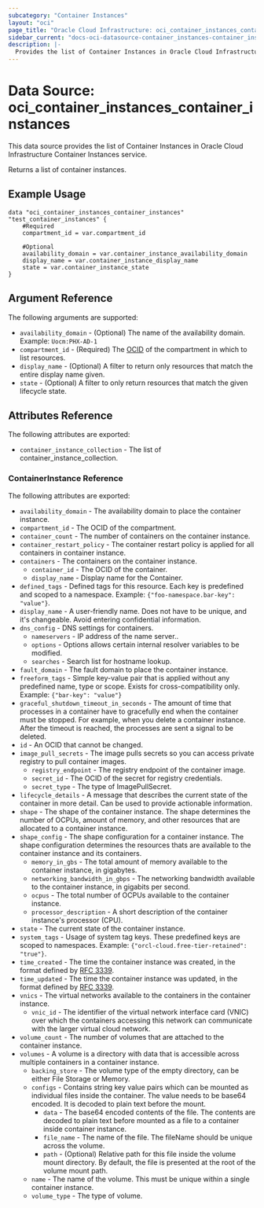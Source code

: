 ```yaml
---
subcategory: "Container Instances"
layout: "oci"
page_title: "Oracle Cloud Infrastructure: oci_container_instances_container_instances"
sidebar_current: "docs-oci-datasource-container_instances-container_instances"
description: |-
  Provides the list of Container Instances in Oracle Cloud Infrastructure Container Instances service
---
```


# Data Source: oci_container_instances_container_instances
This data source provides the list of Container Instances in Oracle Cloud Infrastructure Container Instances service.

Returns a list of container instances.


## Example Usage

```hcl
data "oci_container_instances_container_instances" "test_container_instances" {
	#Required
	compartment_id = var.compartment_id

	#Optional
	availability_domain = var.container_instance_availability_domain
	display_name = var.container_instance_display_name
	state = var.container_instance_state
}
```

## Argument Reference

The following arguments are supported:

* `availability_domain` - (Optional) The name of the availability domain.  Example: `Uocm:PHX-AD-1` 
* `compartment_id` - (Required) The [OCID](https://docs.cloud.oracle.com/iaas/Content/General/Concepts/identifiers.htm) of the compartment in which to list resources.
* `display_name` - (Optional) A filter to return only resources that match the entire display name given.
* `state` - (Optional) A filter to only return resources that match the given lifecycle state.


## Attributes Reference

The following attributes are exported:

* `container_instance_collection` - The list of container_instance_collection.

### ContainerInstance Reference

The following attributes are exported:

* `availability_domain` - The availability domain to place the container instance.
* `compartment_id` - The OCID of the compartment.
* `container_count` - The number of containers on the container instance.
* `container_restart_policy` - The container restart policy is applied for all containers in container instance.
* `containers` - The containers on the container instance.
	* `container_id` - The OCID of the container.
	* `display_name` - Display name for the Container.
* `defined_tags` - Defined tags for this resource. Each key is predefined and scoped to a namespace. Example: `{"foo-namespace.bar-key": "value"}`. 
* `display_name` - A user-friendly name. Does not have to be unique, and it's changeable. Avoid entering confidential information.
* `dns_config` - DNS settings for containers.
	* `nameservers` - IP address of the name server..
	* `options` - Options allows certain internal resolver variables to be modified.
	* `searches` - Search list for hostname lookup.
* `fault_domain` - The fault domain to place the container instance.
* `freeform_tags` - Simple key-value pair that is applied without any predefined name, type or scope. Exists for cross-compatibility only. Example: `{"bar-key": "value"}` 
* `graceful_shutdown_timeout_in_seconds` - The amount of time that processes in a container have to gracefully end when the container must be stopped. For example, when you delete a container instance. After the timeout is reached, the processes are sent a signal to be deleted.
* `id` - An OCID that cannot be changed.
* `image_pull_secrets` - The image pulls secrets so you can access private registry to pull container images.
	* `registry_endpoint` - The registry endpoint of the container image.
	* `secret_id` - The OCID of the secret for registry credentials.
	* `secret_type` - The type of ImagePullSecret.
* `lifecycle_details` - A message that describes the current state of the container in more detail. Can be used to provide actionable information. 
* `shape` - The shape of the container instance. The shape determines the number of OCPUs, amount of memory, and other resources that are allocated to a container instance.
* `shape_config` - The shape configuration for a container instance. The shape configuration determines the resources thats are available to the container instance and its containers. 
	* `memory_in_gbs` - The total amount of memory available to the container instance, in gigabytes. 
	* `networking_bandwidth_in_gbps` - The networking bandwidth available to the container instance, in gigabits per second. 
	* `ocpus` - The total number of OCPUs available to the container instance. 
	* `processor_description` - A short description of the container instance's processor (CPU). 
* `state` - The current state of the container instance.
* `system_tags` - Usage of system tag keys. These predefined keys are scoped to namespaces. Example: `{"orcl-cloud.free-tier-retained": "true"}`. 
* `time_created` - The time the container instance was created, in the format defined by [RFC 3339](https://tools.ietf.org/rfc/rfc3339).
* `time_updated` - The time the container instance was updated, in the format defined by [RFC 3339](https://tools.ietf.org/rfc/rfc3339).
* `vnics` - The virtual networks available to the containers in the container instance.
	* `vnic_id` - The identifier of the virtual network interface card (VNIC) over which the containers accessing this network can communicate with the larger virtual cloud network. 
* `volume_count` - The number of volumes that are attached to the container instance.
* `volumes` - A volume is a directory with data that is accessible across multiple containers in a container instance. 
	* `backing_store` - The volume type of the empty directory, can be either File Storage or Memory.
	* `configs` - Contains string key value pairs which can be mounted as individual files inside the container. The value needs to be base64 encoded. It is decoded to plain text before the mount. 
		* `data` - The base64 encoded contents of the file. The contents are decoded to plain text before mounted as a file to a container inside container instance. 
		* `file_name` - The name of the file. The fileName should be unique across the volume. 
		* `path` - (Optional) Relative path for this file inside the volume mount directory. By default, the file is presented at the root of the volume mount path. 
	* `name` - The name of the volume. This must be unique within a single container instance. 
	* `volume_type` - The type of volume.

